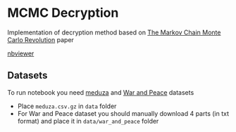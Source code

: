 # MCMC Decryption

Implementation of decryption method based on [The Markov Chain Monte Carlo Revolution](https://math.uchicago.edu/~shmuel/Network-course-readings/MCMCRev.pdf) paper

[nbviewer](https://nbviewer.jupyter.org/github/greav/mcmc_decryption/blob/main/MCMC-cipher.ipynb)

## Datasets

To run notebook you need [meduza](https://github.com/ods-ai-ml4sg/proj_news_viz/releases/download/data/meduza.csv.gz) and [War and Peace](http://etextlib.ru/Book/Details/6065) datasets

* Place `meduza.csv.gz` in `data` folder
* For War and Peace dataset you should manually download 4 parts (in txt format) and place it in `data/war_and_peace` folder

